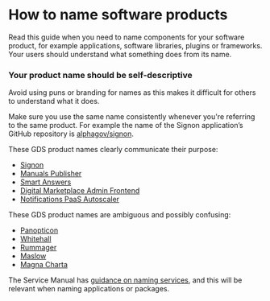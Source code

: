 # How to name software products

Read this guide when you need to name components for your software product, for example applications, software libraries, plugins or frameworks. Your users should understand what something does from its name.

### Your product name should be self-descriptive

Avoid using puns or branding for names as this makes it difficult for others to understand what it does.

Make sure you use the same name consistently whenever you're referring to the same product. For example the name of the Signon application’s GitHub repository is [alphagov/signon](https://github.com/alphagov/signon).

These GDS product names clearly communicate their purpose:

- [Signon](https://github.com/alphagov/signon)
- [Manuals Publisher](https://github.com/alphagov/manuals-publisher)
- [Smart Answers](https://github.com/alphagov/smart-answers)
- [Digital Marketplace Admin Frontend](https://github.com/alphagov/digitalmarketplace-admin-frontend)
- [Notifications PaaS Autoscaler](https://github.com/alphagov/notifications-paas-autoscaler)

These GDS product names are ambiguous and possibly confusing:

- [Panopticon](https://github.com/gds-attic/panopticon)
- [Whitehall](https://github.com/alphagov/whitehall)
- [Rummager](https://github.com/alphagov/rummager)
- [Maslow](https://github.com/alphagov/maslow)
- [Magna Charta](https://github.com/alphagov/magna-charta)

The Service Manual has [guidance on naming
services](https://www.gov.uk/service-manual/design/naming-your-service), and this will be relevant when naming applications or packages.
